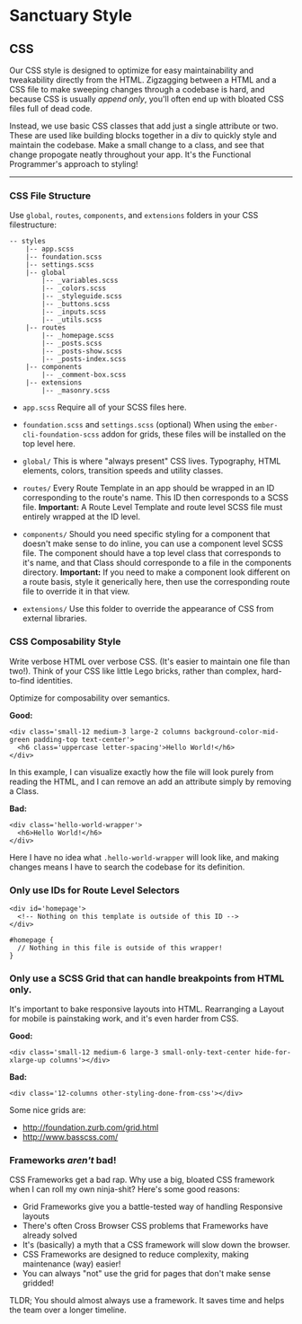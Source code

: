 # Sanctuary Style

## CSS

Our CSS style is designed to optimize for easy maintainability and
tweakability directly from the HTML.  Zigzagging between a HTML and
a CSS file to make sweeping changes through a codebase is hard, and
because CSS is usually *append only*, you'll often end up with bloated
CSS files full of dead code.

Instead, we use basic CSS classes that add just a single attribute or
two.  These are used like building blocks together in a div to quickly
style and maintain the codebase.  Make a small change to a class, and 
see that change propogate neatly throughout your app.  It's the Functional
Programmer's approach to styling!

---

### CSS File Structure

Use `global`, `routes`, `components`, and `extensions` folders in your
CSS filestructure:

```
-- styles
    |-- app.scss
    |-- foundation.scss
    |-- settings.scss
    |-- global
        |-- _variables.scss
        |-- _colors.scss
        |-- _styleguide.scss
        |-- _buttons.scss
        |-- _inputs.scss
        |-- _utils.scss
    |-- routes
        |-- _homepage.scss
        |-- _posts.scss
        |-- _posts-show.scss
        |-- _posts-index.scss
    |-- components
        |-- _comment-box.scss
    |-- extensions
        |-- _masonry.scss
```

- `app.scss`
    Require all of your SCSS files here.

- `foundation.scss` and `settings.scss` (optional)
    When using the `ember-cli-foundation-scss` addon for grids, 
    these files will be installed on the top level here.

- `global/`
    This is where "always present" CSS lives.  Typography, HTML
    elements, colors, transition speeds and utility classes.

- `routes/`
    Every Route Template in an app should be wrapped in an ID
    corresponding to the route's name.  This ID then corresponds
    to a SCSS file.  **Important:** A Route Level Template and 
    route level SCSS file must entirely wrapped at the ID level.

- `components/`
    Should you need specific styling for a component that doesn't
    make sense to do inline, you can use a component level SCSS file.
    The component should have a top level class that corresponds to it's
    name, and that Class should corresponde to a file in the
    components directory.  **Important:** If you need to make a 
    component look different on a route basis, style it generically here,
    then use the corresponding route file to override it in that view.

- `extensions/`
    Use this folder to override the appearance of CSS from external
    libraries.

### CSS Composability Style

Write verbose HTML over verbose CSS.  (It's easier to maintain one
file than two!).  Think of your CSS like little Lego bricks, rather
than complex, hard-to-find identities.

Optimize for composability over semantics.

**Good:**
```
<div class='small-12 medium-3 large-2 columns background-color-mid-green padding-top text-center'>
  <h6 class='uppercase letter-spacing'>Hello World!</h6>
</div>
```

In this example, I can visualize exactly how the file will look purely from
reading the HTML, and I can remove an add an attribute simply by removing a
Class.

**Bad:**

```
<div class='hello-world-wrapper'>
  <h6>Hello World!</h6>
</div>
```

Here I have no idea what `.hello-world-wrapper` will look like, and making
changes means I have to search the codebase for its definition.

### Only use IDs for Route Level Selectors

```
<div id='homepage'>
  <!-- Nothing on this template is outside of this ID -->
</div>
```

```
#homepage {
  // Nothing in this file is outside of this wrapper!
}
```

### Only use a SCSS Grid that can handle breakpoints from HTML only.

It's important to bake responsive layouts into HTML.  Rearranging a
Layout for mobile is painstaking work, and it's even harder from CSS.

**Good:**
```
<div class='small-12 medium-6 large-3 small-only-text-center hide-for-xlarge-up columns'></div>
```

**Bad:**
```
<div class='12-columns other-styling-done-from-css'></div>
```

Some nice grids are:
- http://foundation.zurb.com/grid.html
- http://www.basscss.com/

### Frameworks *aren't* bad!

CSS Frameworks get a bad rap.  Why use a big, bloated CSS framework
when I can roll my own ninja-shit?  Here's some good reasons:

- Grid Frameworks give you a battle-tested way of handling Responsive layouts
- There's often Cross Browser CSS problems that Frameworks have already solved
- It's (basically) a myth that a CSS framework will slow down the browser.
- CSS Frameworks are designed to reduce complexity, making maintenance (way) easier!
- You can always "not" use the grid for pages that don't make sense gridded!

TLDR; You should almost always use a framework.  It saves time and helps
the team over a longer timeline.


